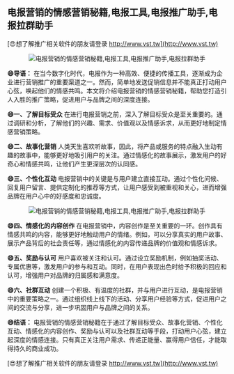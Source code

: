 ## **电报营销的情感营销秘籍,电报工具,电报推广助手,电报拉群助手**

[😍想了解推广相关软件的朋友请登录 http://www.vst.tw](http://www.vst.tw)

 <center><img src="https://vst.tw/MP4/tuiguang/png/2.png" alt="电报营销的情感营销秘籍,电报工具,电报推广助手,电报拉群助手"></center>

**😄导语：**
在当今数字化时代，电报作为一种高效、便捷的传播工具，逐渐成为企业进行营销推广的重要渠道之一。然而，简单地发送促销信息并不能真正打动用户心弦，唤起他们的情感共鸣。本文将介绍电报营销的情感营销秘籍，帮助您打造引人入胜的推广策略，促进用户与品牌之间的深度连接。

**😄一、了解目标受众**
在进行电报营销之前，深入了解目标受众是至关重要的。通过调研和分析，了解他们的兴趣、需求、价值观以及情感诉求，从而更好地制定情感营销策略。

**😄二、故事化营销**
人类天生喜欢听故事，因此，将产品或服务的特点融入生动有趣的故事中，能够更好地吸引用户的关注。通过情感化的故事展示，激发用户的好奇心和情感共鸣，让他们产生更深层次的认同感。

**😄三、个性化互动**
电报营销中的关键是与用户建立直接互动。通过个性化问候、回复用户留言、提供定制化的推荐等方式，让用户感受到被重视和关心，进而增强品牌在用户心中的好感度和忠诚度。

 <center><img src="https://vst.tw/MP4/tuiguang/png/5.png" alt="电报营销的情感营销秘籍,电报工具,电报推广助手,电报拉群助手"></center>

**😄四、情感化的内容创作**
在电报营销中，内容创作是至关重要的一环。创作具有情感共鸣的内容，能够更好地触动用户的情绪。例如，可以分享真实的用户故事、展示产品背后的社会责任等，通过情感化的内容传递品牌的价值观和情感诉求。

**😄五、奖励与认可**
用户喜欢被关注和认可。通过设立奖励机制，例如抽奖活动、专属优惠等，激发用户的参与和互动。同时，在用户表现出色时给予积极的回应和认可，增强用户对品牌的归属感和满意度。

**😄六、社群互动**
创建一个积极、有温度的社群，并与用户进行互动，是电报营销中的重要策略之一。通过组织线上线下的活动、分享用户经验等方式，促进用户之间的交流与分享，进一步巩固用户与品牌之间的关系。

**😄结语：**
电报营销的情感营销秘籍在于通过了解目标受众、故事化营销、个性化互动、情感化的内容创作、奖励与认可以及社群互动等手段，打动用户心弦，建立起深度的情感连接。只有真正关注用户需求、传递正能量、赢得用户信任，才能取得持久的商业成功。

[😍想了解推广相关软件的朋友请登录 http://www.vst.tw](http://www.vst.tw)



